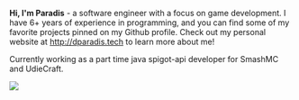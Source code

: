 **Hi, I'm Paradis** - a software engineer with a focus on game development. I have 6+ years of experience in programming, and you can find some of my favorite projects pinned on my Github profile. Check out my personal website at http://dparadis.tech to learn more about me!

Currently working as a part time java spigot-api developer for SmashMC and UdieCraft.

![](https://komarev.com/ghpvc/?username=Paradis4432)


